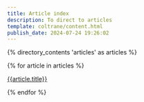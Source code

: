 ```yaml
---
title: Article index
description: To direct to articles
template: coltrane/content.html
publish_date: 2024-07-24 19:26:02
---
```


{% directory_contents 'articles' as articles %}

{% for article in articles %}

[{{article.title}}](/{{article.slug}}/)

{% endfor %}
